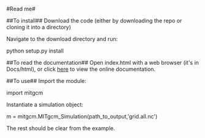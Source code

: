 #Read me#

##To install##
Download the code (either by downloading the repo or cloning it into a directory)

Navigate to the download directory and run:

python setup.py install


##To read the documentation##
Open index.html with a web browser (it's in Docs/html), or click [here](http://edoddridge.bitbucket.org/MITgcm_py/index.html) to view the online documentation.


##To use##
Import the module:

import mitgcm

Instantiate a simulation object:

m = mitgcm.MITgcm_Simulation(path_to_output,'grid.all.nc')


The rest should be clear from the example.